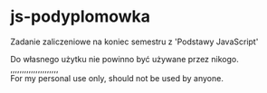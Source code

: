# js-podyplomowka

Zadanie zaliczeniowe na koniec semestru z 'Podstawy JavaScript'

Do własnego użytku nie powinno być używane przez nikogo.</br>
,,,,,,,,,,,,,,,,,,,,,</br>
For my personal use only, should not be used by anyone.
